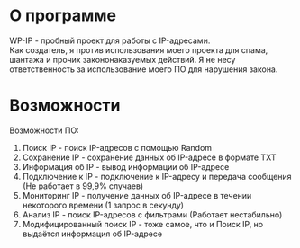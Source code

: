 # О программе
WP-IP - пробный проект для работы с IP-адресами.
<br>
Как создатель, я против использования моего проекта для спама, шантажа и прочих закононаказуемых действий. Я не несу ответственность за использование моего ПО для нарушения закона.

# Возможности
Возможности ПО:
1. Поиск IP - поиск IP-адресов с помощью Random
2. Сохранение IP - сохранение данных об IP-адресе в формате TXT
3. Информация об IP - вывод информации об IP-адресе
4. Подключение к IP - подключение к IP-адресу и передача сообщения (Не работает в 99,9% случаев)
5. Мониторинг IP - получение данных об IP-адресе в течении некоторого времени (1 запрос в секунду)
6. Анализ IP - поиск IP-адресов с фильтрами (Работает нестабильно)
7. Модифицированный поиск IP - тоже самое, что и Поиск IP, но выдаётся информация об IP-адресе
